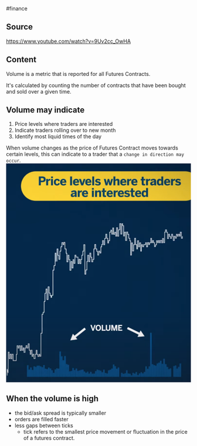 #finance 

## Source
https://www.youtube.com/watch?v=9Uv2cc_OwHA

## Content
Volume is a metric that is reported for all Futures Contracts.

It's calculated by counting the number of contracts that have been bought and sold over a given time.

## Volume may indicate
1. Price levels where traders are interested
2. Indicate traders rolling over to new month
3. Identify most liquid times of the day

When volume changes as the price of Futures Contract moves towards certain levels, this can indicate to a trader that a `change in direction may occur`.
![](Pasted%20image%2020240504205030.png)

## When the volume is high
- the bid/ask spread is typically smaller
- orders are filled faster
- less gaps between ticks
	- tick refers to the smallest price movement or fluctuation in the price of a futures contract.